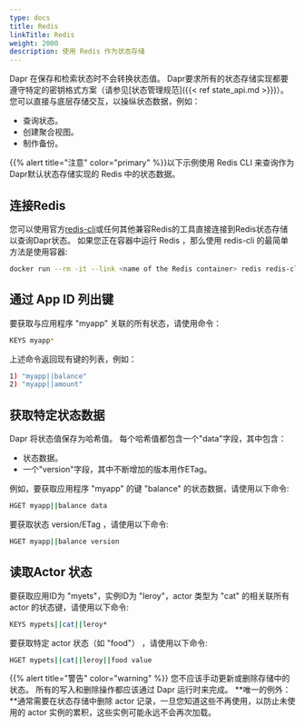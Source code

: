 ```yaml
---
type: docs
title: Redis
linkTitle: Redis
weight: 2000
description: 使用 Redis 作为状态存储
---
```


Dapr 在保存和检索状态时不会转换状态值。 Dapr要求所有的状态存储实现都要遵守特定的密钥格式方案（请参见[状态管理规范]({{< ref state_api.md >}})）。 您可以直接与底层存储交互，以操纵状态数据，例如：

- 查询状态。
- 创建聚合视图。
- 制作备份。

{{% alert title="注意" color="primary" %}}以下示例使用 Redis CLI 来查询作为Dapr默认状态存储实现的 Redis 中的状态数据。



## 连接Redis

您可以使用官方[redis-cli](https://redis.io/topics/rediscli)或任何其他兼容Redis的工具直接连接到Redis状态存储以查询Dapr状态。 如果您正在容器中运行 Redis ，那么使用 redis-cli 的最简单方法是使用容器:

```bash
docker run --rm -it --link <name of the Redis container> redis redis-cli -h <name of the Redis container>
```

## 通过 App ID 列出键

要获取与应用程序 "myapp" 关联的所有状态，请使用命令：

```bash
KEYS myapp*
```

上述命令返回现有键的列表，例如：

```bash
1) "myapp||balance"
2) "myapp||amount"
```

## 获取特定状态数据

Dapr 将状态值保存为哈希值。 每个哈希值都包含一个"data"字段，其中包含：

- 状态数据。
- 一个"version"字段，其中不断增加的版本用作ETag。

例如，要获取应用程序 "myapp" 的键 "balance" 的状态数据，请使用以下命令:

```bash
HGET myapp||balance data
```

要获取状态 version/ETag ，请使用以下命令:

```bash
HGET myapp||balance version
```

## 读取Actor 状态

要获取应用ID为 "myets"，实例ID为 "leroy"，actor 类型为 "cat" 的相关联所有 actor 的状态键，请使用以下命令:

```bash
KEYS mypets||cat||leroy*
```

要获取特定 actor 状态（如 "food"） ，请使用以下命令:

```bash
HGET mypets||cat||leroy||food value
```

{{% alert title="警告" color="warning" %}}
您不应该手动更新或删除存储中的状态。 所有的写入和删除操作都应该通过 Dapr 运行时来完成。 \*\*唯一的例外：\*\*通常需要在状态存储中删除 actor 记录，一旦您知道这些不再使用，以防止未使用的 actor 实例的累积，这些实例可能永远不会再次加载。

